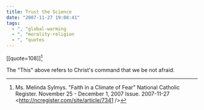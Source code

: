 ```yaml
---
title: Trust the Science
date: "2007-11-27 19:08:41"
tags:
  - ", "global-warming
  - ", "morality-religion
  - ", "quotes
---
```

[[quote=108]][^200711271]

The "This" above refers to Christ's command that we be not afraid. 

[^200711271]: Ms. Melinda Sylmys. "Faith in a Climate of Fear"  National Catholic Register.  November 25 - December 1, 2007 Issue.  2007-11-27 <http://ncregister.com/site/article/7341 />

